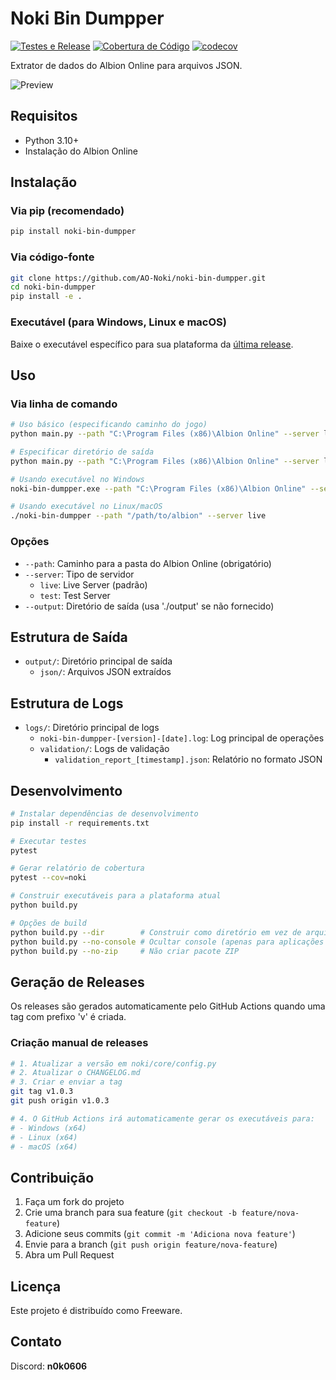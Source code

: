 # Noki Bin Dumpper

[![Testes e Release](https://github.com/AO-Noki/noki-bin-dumpper/actions/workflows/test_and_release.yml/badge.svg)](https://github.com/AO-Noki/noki-bin-dumpper/actions/workflows/test_and_release.yml)
[![Cobertura de Código](https://github.com/AO-Noki/noki-bin-dumpper/actions/workflows/codecov.yml/badge.svg)](https://github.com/AO-Noki/noki-bin-dumpper/actions/workflows/codecov.yml)
[![codecov](https://codecov.io/gh/AO-Noki/noki-bin-dumpper/branch/main/graph/badge.svg?token=YOUR-TOKEN-HERE)](https://codecov.io/gh/AO-Noki/noki-bin-dumpper)

Extrator de dados do Albion Online para arquivos JSON.

![Preview](preview.png)

## Requisitos

- Python 3.10+
- Instalação do Albion Online

## Instalação

### Via pip (recomendado)

```bash
pip install noki-bin-dumpper
```

### Via código-fonte

```bash
git clone https://github.com/AO-Noki/noki-bin-dumpper.git
cd noki-bin-dumpper
pip install -e .
```

### Executável (para Windows, Linux e macOS)

Baixe o executável específico para sua plataforma da [última release](https://github.com/AO-Noki/noki-bin-dumpper/releases/latest).

## Uso

### Via linha de comando

```bash
# Uso básico (especificando caminho do jogo)
python main.py --path "C:\Program Files (x86)\Albion Online" --server live

# Especificar diretório de saída
python main.py --path "C:\Program Files (x86)\Albion Online" --server live --output "C:\albion_data"

# Usando executável no Windows
noki-bin-dumpper.exe --path "C:\Program Files (x86)\Albion Online" --server live

# Usando executável no Linux/macOS
./noki-bin-dumpper --path "/path/to/albion" --server live
```

### Opções

- `--path`: Caminho para a pasta do Albion Online (obrigatório)
- `--server`: Tipo de servidor
  - `live`: Live Server (padrão)
  - `test`: Test Server
- `--output`: Diretório de saída (usa './output' se não fornecido)

## Estrutura de Saída

- `output/`: Diretório principal de saída
  - `json/`: Arquivos JSON extraídos

## Estrutura de Logs

- `logs/`: Diretório principal de logs
  - `noki-bin-dumpper-[version]-[date].log`: Log principal de operações
  - `validation/`: Logs de validação
    - `validation_report_[timestamp].json`: Relatório no formato JSON

## Desenvolvimento

```bash
# Instalar dependências de desenvolvimento
pip install -r requirements.txt

# Executar testes
pytest

# Gerar relatório de cobertura
pytest --cov=noki

# Construir executáveis para a plataforma atual
python build.py

# Opções de build
python build.py --dir        # Construir como diretório em vez de arquivo único
python build.py --no-console # Ocultar console (apenas para aplicações GUI)
python build.py --no-zip     # Não criar pacote ZIP
```

## Geração de Releases

Os releases são gerados automaticamente pelo GitHub Actions quando uma tag com prefixo 'v' é criada.

### Criação manual de releases

```bash
# 1. Atualizar a versão em noki/core/config.py
# 2. Atualizar o CHANGELOG.md
# 3. Criar e enviar a tag
git tag v1.0.3
git push origin v1.0.3

# 4. O GitHub Actions irá automaticamente gerar os executáveis para:
# - Windows (x64)
# - Linux (x64)
# - macOS (x64)
```

## Contribuição

1. Faça um fork do projeto
2. Crie uma branch para sua feature (`git checkout -b feature/nova-feature`)
3. Adicione seus commits (`git commit -m 'Adiciona nova feature'`)
4. Envie para a branch (`git push origin feature/nova-feature`)
5. Abra um Pull Request

## Licença

Este projeto é distribuído como Freeware.

## Contato

Discord: **n0k0606**
